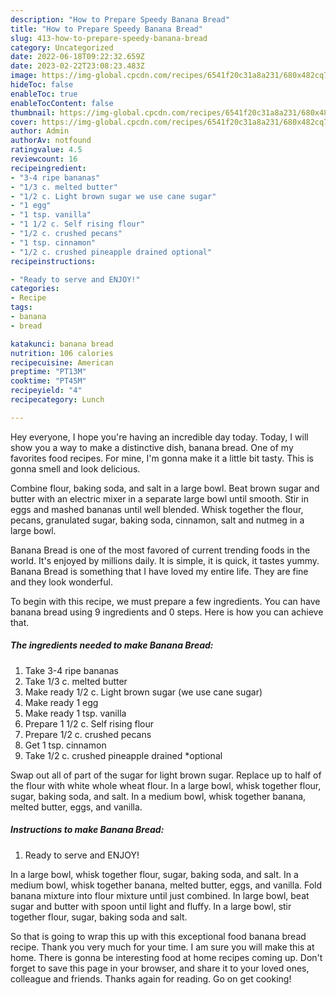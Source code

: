 ```yaml
---
description: "How to Prepare Speedy Banana Bread"
title: "How to Prepare Speedy Banana Bread"
slug: 413-how-to-prepare-speedy-banana-bread
category: Uncategorized
date: 2022-06-18T09:22:32.659Z
date: 2023-02-22T23:08:23.483Z
image: https://img-global.cpcdn.com/recipes/6541f20c31a8a231/680x482cq70/banana-bread-recipe-main-photo.jpg
hideToc: false
enableToc: true
enableTocContent: false
thumbnail: https://img-global.cpcdn.com/recipes/6541f20c31a8a231/680x482cq70/banana-bread-recipe-main-photo.jpg
cover: https://img-global.cpcdn.com/recipes/6541f20c31a8a231/680x482cq70/banana-bread-recipe-main-photo.jpg
author: Admin
authorAv: notfound
ratingvalue: 4.5
reviewcount: 16
recipeingredient:
- "3-4 ripe bananas"
- "1/3 c. melted butter"
- "1/2 c. Light brown sugar we use cane sugar"
- "1 egg"
- "1 tsp. vanilla"
- "1 1/2 c. Self rising flour"
- "1/2 c. crushed pecans"
- "1 tsp. cinnamon"
- "1/2 c. crushed pineapple drained optional"
recipeinstructions:

- "Ready to serve and ENJOY!"
categories:
- Recipe
tags:
- banana
- bread

katakunci: banana bread 
nutrition: 106 calories
recipecuisine: American
preptime: "PT13M"
cooktime: "PT45M"
recipeyield: "4"
recipecategory: Lunch

---
```



Hey everyone, I hope you're having an incredible day today. Today, I will show you a way to make a distinctive dish, banana bread. One of my favorites food recipes. For mine, I'm gonna make it a little bit tasty. This is gonna smell and look delicious.

Combine flour, baking soda, and salt in a large bowl. Beat brown sugar and butter with an electric mixer in a separate large bowl until smooth. Stir in eggs and mashed bananas until well blended. Whisk together the flour, pecans, granulated sugar, baking soda, cinnamon, salt and nutmeg in a large bowl.

Banana Bread is one of the most favored of current trending foods in the world. It's enjoyed by millions daily. It is simple, it is quick, it tastes yummy. Banana Bread is something that I have loved my entire life. They are fine and they look wonderful.


To begin with this recipe, we must prepare a few ingredients. You can have banana bread using 9 ingredients and 0 steps. Here is how you can achieve that.

<!--inarticleads1-->

##### The ingredients needed to make Banana Bread:

1. Take 3-4 ripe bananas
1. Take 1/3 c. melted butter
1. Make ready 1/2 c. Light brown sugar (we use cane sugar)
1. Make ready 1 egg
1. Make ready 1 tsp. vanilla
1. Prepare 1 1/2 c. Self rising flour
1. Prepare 1/2 c. crushed pecans
1. Get 1 tsp. cinnamon
1. Take 1/2 c. crushed pineapple drained *optional


Swap out all of part of the sugar for light brown sugar. Replace up to half of the flour with white whole wheat flour. In a large bowl, whisk together flour, sugar, baking soda, and salt. In a medium bowl, whisk together banana, melted butter, eggs, and vanilla. 

<!--inarticleads2-->

##### Instructions to make Banana Bread:


1. Ready to serve and ENJOY!

In a large bowl, whisk together flour, sugar, baking soda, and salt. In a medium bowl, whisk together banana, melted butter, eggs, and vanilla. Fold banana mixture into flour mixture until just combined. In large bowl, beat sugar and butter with spoon until light and fluffy. In a large bowl, stir together flour, sugar, baking soda and salt. 

So that is going to wrap this up with this exceptional food banana bread recipe. Thank you very much for your time. I am sure you will make this at home. There is gonna be interesting food at home recipes coming up. Don't forget to save this page in your browser, and share it to your loved ones, colleague and friends. Thanks again for reading. Go on get cooking!
